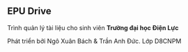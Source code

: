 EPU Drive
------

Trình quản lý tài liệu cho sinh viên **Trường đại học Điện Lực**

Phát triển bởi Ngô Xuân Bách & Trần Anh Đức. Lớp D8CNPM